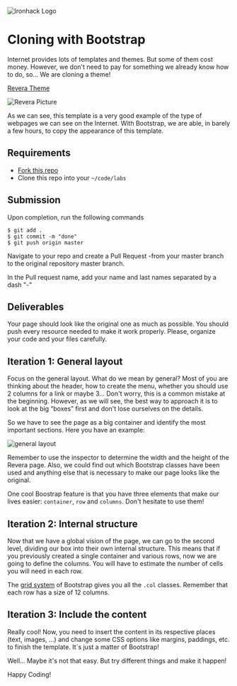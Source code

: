 ![Ironhack Logo](https://i.imgur.com/1QgrNNw.png)

# Cloning with Bootstrap

Internet provides lots of templates and themes. But some of them cost money. However, we don't need to pay for something we already know how to do, so... We are cloning a theme!

[Revera Theme](https://web.archive.org/web/20180109051150/http://demo.fabthemes.com/revera/)

![Revera Picture](https://i.imgur.com/3y7yay8.png)

As we can see, this template is a very good example of the type of webpages we can see on the Internet. With Bootstrap, we are able, in barely a few hours, to copy the appearance of this template.

## Requirements

- [Fork this repo](https://guides.github.com/activities/forking/)
- Clone this repo into your `~/code/labs`

## Submission

Upon completion, run the following commands

```
$ git add .
$ git commit -m "done"
$ git push origin master
```

Navigate to your repo and create a Pull Request -from your master branch to the original repository master branch.

In the Pull request name, add your name and last names separated by a dash "-"

## Deliverables

Your page should look like the original one as much as possible. You should push every resource needed to make it work properly. Please, organize your code and your files carefully.

## Iteration 1: General layout

Focus on the general layout. What do we mean by general? Most of you are thinking about the header, how to create the menu, whether you should use 2 columns for a link or maybe 3... Don't worry, this is a common mistake at the beginning. However, as we will see, the best way to approach it is to look at the big “boxes” first and don't lose ourselves on the details.

So we have to see the page as a big container and identify the most important sections. Here you have an example:

![general layout](https://i.imgur.com/IIAG0g0.jpg)

Remember to use the inspector to determine the width and the height of the Revera page. Also, we could find out which Bootstrap classes have been used and anything else that is necessary to make our page looks like the original.

One cool Boostrap feature is that you have three elements that make our lives easier: `container`, `row` and `columns`. Don't hesitate to use them!

## Iteration 2: Internal structure

Now that we have a global vision of the page, we can go to the second level, dividing our box into their own internal structure. This means that if you previously created a single container and various rows, now we are going to define the columns. You will have to estimate the number of cells you will need in each row.

The [grid system](http://getbootstrap.com/css/#grid) of Bootstrap gives you all the `.col` classes. Remember that each row has a size of 12 columns.

## Iteration 3: Include the content

Really cool! Now, you need to insert the content in its respective places (text, images, ...) and change some CSS options like margins, paddings, etc. to finish the template. It´s just a matter of Bootstrap!

Well... Maybe it's not that easy. But try different things and make it happen!

Happy Coding!
